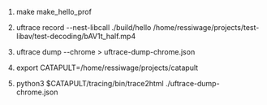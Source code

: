 1. make make_hello_prof
2.  uftrace record --nest-libcall ./build/hello  /home/ressiwage/projects/test-libav/test-decoding/bAV1t_half.mp4
2. uftrace dump --chrome > uftrace-dump-chrome.json

2. export CATAPULT=/home/ressiwage/projects/catapult
3. python3 $CATAPULT/tracing/bin/trace2html ./uftrace-dump-chrome.json